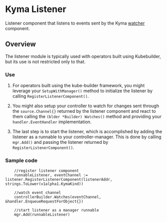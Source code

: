 
# Kyma Listener

Listener component that listens to events sent by the Kyma [watcher](https://github.com/kyma-project/kyma-watcher) component.

## Overview

The listener module is typically used with operators built using Kubebuilder, but its use is not restricted only to that.

### Use

1. For operators built using the kube-builder framework, you might leverage your `SetupWithManager()` method to initialize the listener by calling `RegisterListenerComponent()`.

2. You might also setup your controller to watch for changes sent through the `source.Channel{}` returned by the listener component and react to them calling the `(blder *Builder) Watches()` method and providing your `handler.EventHandler` implementation.

3. The last step is to start the listener, which is accomplished by adding the listener as a runnable to your controller-manager. This is done by calling `mgr.Add()` and passing the listener returned by `RegisterListenerComponent()`.


### Sample code

```golang
    //register listener component
	runnableListener, eventChannel := listener.RegisterListenerComponent(listenerAddr, strings.ToLower(v1alpha1.KymaKind))

	//watch event channel
	controllerBuilder.Watches(eventChannel, &handler.EnqueueRequestForObject{})
	
    //start listener as a manager runnable
	mgr.Add(runnableListener)
```